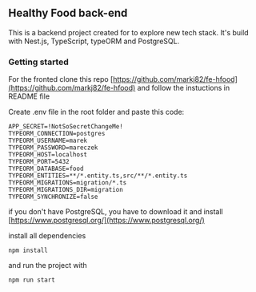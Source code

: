 
## Healthy Food back-end
This is a backend project created for to explore new tech stack. It's build with Nest.js, TypeScript, typeORM and PostgreSQL.

### Getting started
For the fronted clone this repo
[https://github.com/markj82/fe-hfood](https://github.com/markj82/fe-hfood)
and follow the instuctions in README file

Create .env file in the root folder and paste this code:
```
APP_SECRET=!NotSoSecretChangeMe!
TYPEORM_CONNECTION=postgres
TYPEORM_USERNAME=marek
TYPEORM_PASSWORD=mareczek
TYPEORM_HOST=localhost
TYPEORM_PORT=5432
TYPEORM_DATABASE=food
TYPEORM_ENTITIES=**/*.entity.ts,src/**/*.entity.ts
TYPEORM_MIGRATIONS=migration/*.ts
TYPEORM_MIGRATIONS_DIR=migration
TYPEORM_SYNCHRONIZE=false
```

if you don't have PostgreSQL, you have to download it and install
[https://www.postgresql.org/](https://www.postgresql.org/)

install all dependencies
```
npm install
```

and run the project with
```
npm run start
```